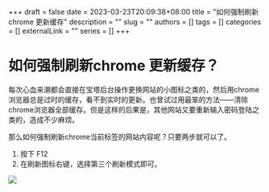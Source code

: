 +++
draft = false
date = 2023-03-23T20:09:38+08:00
title = "如何强制刷新chrome 更新缓存"
description = ""
slug = ""
authors = []
tags = []
categories = []
externalLink = ""
series = []
+++

# 如何强制刷新chrome 更新缓存？

每次心血来潮都会直接在宝塔后台操作更换网站的小图标之类的，然后用chrome浏览器总是过时的缓存，看不到实时的更新。也曾试过用最笨的方法——清除chrome浏览器全部缓存。但是这样的后果是，其他网站又要重新输入密码登陆之类的，造成不少麻烦。

那么如何强制刷新chrome当前标签的网站内容呢？只要两步就可以了。

1. 按下 F12
2. 在刷新图标右键，选择第三个刷新模式即可。

![](https://oss.coolmoe.com/wp-content/chrome-刷新.jpg)

